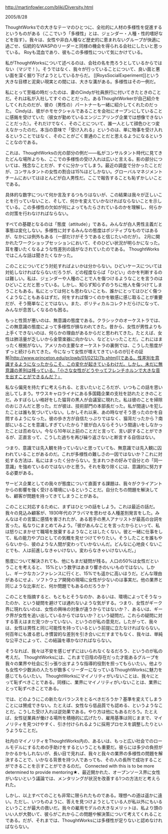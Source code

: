 http://martinfowler.com/bliki/Diversity.html

2005/8/28

ThoughtWorksでの大きなテーマのひとつに、全社的に人材の多様性を促進するというものがある（ここでいう「多様性」とは、ジェンダー・人種・性的嗜好などを指す）。我々は、女性や非白人種など歴史的に恵まれないグループが快適に過ごせ、伝統的なWASPのリーダーと同様の機会を得られる会社にしたいと思っている。 Royも混血であり、彼もこの多様性について気にかけている。

私がThoughtWorksについて述べるのは、会社の名を売ろうとしているからではない（マジで！）。そうではなく、我々が行っていることについて、良い面と悪い面を深く掘り下げようとしているからだ。 [[RoysSocialExperiment]]という大きな目標と泥臭い現実との間には、大きな溝がある。多様性はその一例だ。

私にとって至福の時だったのは、妻のCindyが社員旅行に付いてきたときのことだ。それは私が入社してすぐのことだった。あるThoughtWorkerが自己紹介をしてくれたのだが、彼の（男性の）パートナーも一緒に紹介してくれたのだった。 Cindyは、彼がホモセクシャルであることを会社にオープンにしていることに感銘を受けていた（彼女が勤めているエンジニアリング企業では想像できないことだった）。それだけでなく、そのことについて、誰一人として顔色ひとつ変えなかったのだ。本当の意味で「受け入れる」というのは、単に物事を受け入れるということではなく、そのことがごく普通のことだと思えるようになるということなのである。

これは、ThoughtWorksの光の部分の例だ——私がコンサルタント時代に見てきたどんな場所よりも、ここでの多様性の受け入れは広いと言える。影の部分については、残念なことだが、すぐに分かってしまう。最近の調査で分かったことだが、コンサルタントの女性の割合は15%ほどしかない。グローバルマネジメントチームにおいてはほとんどが白人男性だ。ここで報告することも恥ずかしいことである。

具体的な数字について何か言及するつもりはないが、この結果は我々が正しいことを行っていないこと、そして、何かを変えていかなければならないことを示している。この多様性の欠如が何によってもたらされているのかを理解し、何らかの対策を行わなければならない。

すべての基礎となるのは「態度（attitude）」である。みんなが白人男性主義だと事態は変化しない。多様性に対するみんなの態度はポジティブなものではあるが、なかには例外もある（一部だけがそうであると信じたいのだが）。 2月に開かれたワークショップセッションにおいて、そのひどい状況が明らかになった。耳を覆いたくなるような性差別の話がなされていたのである。 ThoughtWorksではこんな話は聞きたくなかった。

このことについてどう対処すればよいかは分からない。ひどいケースについては対処しなければならないだろうが、どの程度ならば「ひどい」のかを判断するのは難しい。私は、ジェンダーや人種のことで人を傷つけるようなことを言うのはひどいことだと思っている。しかし、知らず知らずのうちに他人を傷つけてしまうこともある。私にとっては何とも思わないことも、誰かにとってはひどく傷つくようなこともあるはずだ。何をすれば傷つくのかを敏感に感じ取ることが重要だが、そう簡単なことではない。また、ポリティカルコレクトだらけになって、みんなが息苦しくなるのも困る。

もっと性質が悪いのは、無意識の態度である。クラシックのオーケストラでは、この無意識の態度によって多様性が損なわれてきた。昔から、女性が男性よりも上手くできないのは、何らかの理由があるからだと思われてきた。たとえば、女性は肺活量が乏しいから金管楽器に向かない、などといったことだ。これにはまったく根拠がない。アメリカの主要なオーケストラの裏側では、こうした態度がずっと続けられてきた。今になって女性が増えてきているのが[[その証拠|http://www.princeton.edu/pr/pwb/01/0212/7b.shtml]]である。性差別を意識するようになったからこそ、この変化が起きているわけだ。しかし、未だに無意識の差別は残っている。「小さな女性がどうやってフレンチホルンで大きな音を出すことができるんだ？」

私なら偏見を持たずに考えられる、と言いたいところだが、いつもこの話を思い出してしまう。サウスキャロライナにある多国籍企業の支社を訪れたときのことだ。みすぼらしい格好をした猫背の黒人が会議室に現れた。私は彼のことを掃除のおじさんだと思った。だが彼は、技術部門の本部長だった。私が間違いを犯したことは誰も気づいていない。しかしそれ以来、あの時なぜそう思ったのかを自問するようになった。彼の歩き方が自信たっぷりではなく、猫背だったから？南部にいることを意識しすぎていたから？彼が白人ならそういう間違いをしなかったことは否めない。今なら10年以上前のことだと言って、言い訳することができるが、正直言って、こうした過ちを再び繰り返さないと断言する自信はない。

つまり、意識では先入観を持っていないと思っていても、無意識では先入観に囚われていることがあるのだ。これが多様性の難しさの一因ではないか？これに対処する方法は、私にはまったく分からない。生まれつきの好みで自分との「同一意識」を強めているのではないかと思う。それを取り除くには、意識的に努力する必要がある。

サービス企業としての我々が態度について直面する課題は、我々がクライアントからの影響を強く受ける環境にいるということだ。自分たちの問題を解決しても、顧客が問題を持ってきてしまうことがある。

このことに対応するために、まずはひとつの話をしよう。これは最近の話だ。我々の見込み顧客が、1930年代のアラバマを思わせる人種差別発言をした。みんなはその言葉に感情を害されたが、ある若手の黒人アナリストが最高の台詞を言った。私なりにまとめてみよう。「彼があんなことを言ったからといって、私は怒りにまかせて職場を放棄するようなことはしたくない。彼と一緒に仕事をして、私の能力やプロとしての気概を見せつけてやりたい。そうしたことを誰もやらないから、彼のような人間が変わっていかないんだ。どんなに心地良くないことでも、人は前進しなきゃいけない。変わらなきゃいけないんだ。」

態度について解決されても、他にもまだ疑問が残る。人口の50%は女性だということを考えると、 15%という数字はあまり響きのいいものではない。しかし、ギークなカンファレンスに行くと、15%でも遥かに高いほうだ。どんな理由があるにせよ、ソフトウェア開発の現場に女性が少ないのは事実だ。他の業界と同じような比率だと、何か問題でもあるのだろうか？

このことを指摘すると、もともとそうなのか、あるいは、環境によってそうなったのか、という疑問を避けては通れないような気がする。つまり、女性がギーク界に現れないのは、女性の興味の対象が違うからではないか？、あるいは、ギーク界が女性を追い出しているからではないか？という疑問だ。これらの疑問に対する答えはまだ見つかっていない、というのが私の意見だ。したがって、我々は、女性は男性と同じ可能性を持っているという前提に立たなければならない。何百年にも渡る悲しき慣習的な差別を引き合いにだすまでもなく、我々は、単純な公平さによって、この結論を導かなければならない。

そうなれば、我々は不安を感じぜずにはいられなくなるだろう、というのが私の考えだ。 ThoughtWorksには、これまで日陰の存在だった才能あるグループを我々の業界や社会に引っ張り出すような指導的役割を担ってもらいたい。他よりも女性や少数派の人たちが数多くリーダーになっているThoughtWorksに魅力を感じてもらいたい。 ThoughtWorksにマイノリティがいないことは、我々にとって恥ずべきことである。同様に、業界にマイノリティがいないことは、業界にとって恥ずべきことである。

では、どのようにこの新たなバランスをとるべきだろうか？基準を変えてしまうことには賛成できない。たとえば、女性なら低品質でも認める、というようなことだ。こうした受け入れは逆効果である。やり方は他にもあるだろう。たとえば、女性従業員が働ける場所を積極的に広げたり、雇用基準は同じままで、マイノリティを見つけやすく、引き付けられるように採用プロセスを調整したりというようなことだ。

社内のマイノリティをThoughtWorks内の、あるいは、もっと広い社会でのロールモデルにするための手助けをするということも重要だ。彼らには多少の負担がかかるかもしれないが、長い目で見れば、我々と我々の業界の多様性の問題を解決することで、いかなる背景を持つ人であっても、その人の長所で成功することができることを示すことができるのだ。 Connected with this is to be more determined to provide mentoring★、最近開かれた、オープンソース界に女性がいないという議論では、メンタリングが状況を改善する1つの方法だと考えられた。

しかし、以上すべてのことも非常に限られたものである。理想への道は遥かに遠い。ただし、いつものように、答えを見つけようとしている人が私以外にもいるということが最大の救いだ。我々の雇用モデルの大きなメリットは、私より頭のいい人が大勢いて、彼らがこれからこの問題や解決策について考えてくれることである。だが、それまでは、ThoughtWorksには多様性が足りないと認めなければならない。

